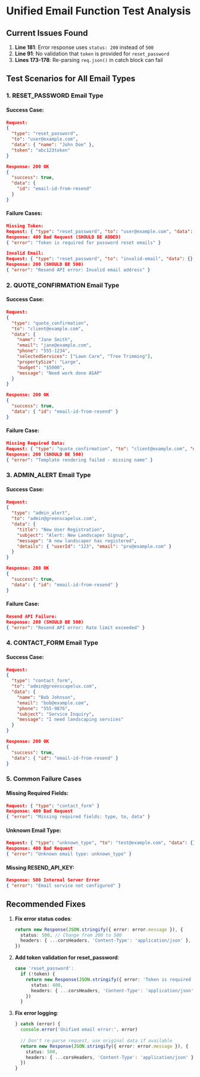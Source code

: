 # Unified Email Function Test Analysis

## Current Issues Found

1. **Line 181**: Error response uses `status: 200` instead of `500`
2. **Line 91**: No validation that `token` is provided for `reset_password`
3. **Lines 173-178**: Re-parsing `req.json()` in catch block can fail

## Test Scenarios for All Email Types

### 1. RESET_PASSWORD Email Type

#### Success Case:
```json
Request:
{
  "type": "reset_password",
  "to": "user@example.com",
  "data": { "name": "John Doe" },
  "token": "abc123token"
}

Response: 200 OK
{
  "success": true,
  "data": {
    "id": "email-id-from-resend"
  }
}
```

#### Failure Cases:
```json
Missing Token:
Request: { "type": "reset_password", "to": "user@example.com", "data": {} }
Response: 400 Bad Request (SHOULD BE ADDED)
{ "error": "Token is required for password reset emails" }

Invalid Email:
Request: { "type": "reset_password", "to": "invalid-email", "data": {}, "token": "abc123" }
Response: 200 (SHOULD BE 500)
{ "error": "Resend API error: Invalid email address" }
```

### 2. QUOTE_CONFIRMATION Email Type

#### Success Case:
```json
Request:
{
  "type": "quote_confirmation",
  "to": "client@example.com",
  "data": {
    "name": "Jane Smith",
    "email": "jane@example.com",
    "phone": "555-1234",
    "selectedServices": ["Lawn Care", "Tree Trimming"],
    "propertySize": "Large",
    "budget": "$5000",
    "message": "Need work done ASAP"
  }
}

Response: 200 OK
{
  "success": true,
  "data": { "id": "email-id-from-resend" }
}
```

#### Failure Case:
```json
Missing Required Data:
Request: { "type": "quote_confirmation", "to": "client@example.com", "data": {} }
Response: 200 (SHOULD BE 500)
{ "error": "Template rendering failed - missing name" }
```

### 3. ADMIN_ALERT Email Type

#### Success Case:
```json
Request:
{
  "type": "admin_alert",
  "to": "admin@greenscapelux.com",
  "data": {
    "title": "New User Registration",
    "subject": "Alert: New Landscaper Signup",
    "message": "A new landscaper has registered",
    "details": { "userId": "123", "email": "pro@example.com" }
  }
}

Response: 200 OK
{
  "success": true,
  "data": { "id": "email-id-from-resend" }
}
```

#### Failure Case:
```json
Resend API Failure:
Response: 200 (SHOULD BE 500)
{ "error": "Resend API error: Rate limit exceeded" }
```

### 4. CONTACT_FORM Email Type

#### Success Case:
```json
Request:
{
  "type": "contact_form",
  "to": "admin@greenscapelux.com",
  "data": {
    "name": "Bob Johnson",
    "email": "bob@example.com",
    "phone": "555-9876",
    "subject": "Service Inquiry",
    "message": "I need landscaping services"
  }
}

Response: 200 OK
{
  "success": true,
  "data": { "id": "email-id-from-resend" }
}
```

### 5. Common Failure Cases

#### Missing Required Fields:
```json
Request: { "type": "contact_form" }
Response: 400 Bad Request
{ "error": "Missing required fields: type, to, data" }
```

#### Unknown Email Type:
```json
Request: { "type": "unknown_type", "to": "test@example.com", "data": {} }
Response: 400 Bad Request
{ "error": "Unknown email type: unknown_type" }
```

#### Missing RESEND_API_KEY:
```json
Response: 500 Internal Server Error
{ "error": "Email service not configured" }
```

## Recommended Fixes

1. **Fix error status codes**:
   ```typescript
   return new Response(JSON.stringify({ error: error.message }), {
     status: 500, // Change from 200 to 500
     headers: { ...corsHeaders, 'Content-Type': 'application/json' },
   })
   ```

2. **Add token validation for reset_password**:
   ```typescript
   case 'reset_password':
     if (!token) {
       return new Response(JSON.stringify({ error: 'Token is required for password reset emails' }), {
         status: 400,
         headers: { ...corsHeaders, 'Content-Type': 'application/json' },
       })
     }
   ```

3. **Fix error logging**:
   ```typescript
   } catch (error) {
     console.error('Unified email error:', error)
     
     // Don't re-parse request, use original data if available
     return new Response(JSON.stringify({ error: error.message }), {
       status: 500,
       headers: { ...corsHeaders, 'Content-Type': 'application/json' },
     })
   }
   ```